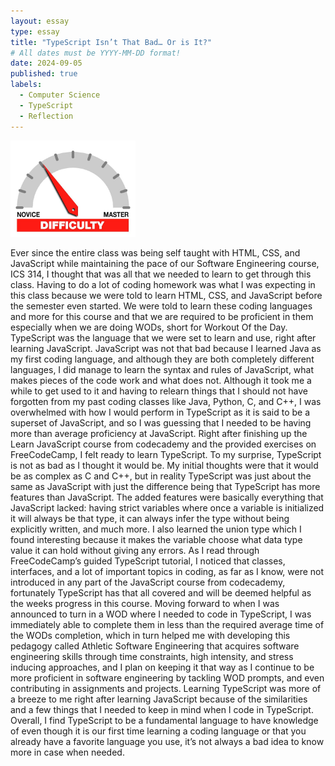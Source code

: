 ```yaml
---
layout: essay
type: essay
title: "TypeScript Isn’t That Bad… Or is It?"
# All dates must be YYYY-MM-DD format!
date: 2024-09-05
published: true
labels:
  - Computer Science
  - TypeScript
  - Reflection
---
```


<img width="200px" class="rounded float-start pe-4" src="../img/difficulty/degree_difficulty.jpg">

Ever since the entire class was being self taught with HTML, CSS, and JavaScript while maintaining the pace of our Software Engineering course, ICS 314, I thought that was all that we needed to learn to get through this class. Having to do a lot of coding homework was what I was expecting in this class because we were told to learn HTML, CSS, and JavaScript before the semester even started. We were told to learn these coding languages and more for this course and that we are required to be proficient in them especially when we are doing WODs, short for Workout Of the Day. TypeScript was the language that we were set to learn and use, right after learning JavaScript.
	JavaScript was not that bad because I learned Java as my first coding language, and although they are both completely different languages, I did manage to learn the syntax and rules of JavaScript, what makes pieces of the code work and what does not. Although it took me a while to get used to it and having to relearn things that I should not have forgotten from my past coding classes like Java, Python, C, and C++, I was overwhelmed with how I would perform in TypeScript as it is said to be a superset of JavaScript, and so I was guessing that I needed to be having  more than average proficiency at JavaScript. 
	Right after finishing up the Learn JavaScript course from codecademy and the provided exercises on FreeCodeCamp, I felt ready to learn TypeScript. To my surprise, TypeScript is not as bad as I thought it would be. My initial thoughts were that it would be as complex as C and C++, but in reality TypeScript was just about the same as JavaScript with just the difference being that TypeScript has more features than JavaScript. The added features were basically everything that JavaScript lacked: having strict variables where once a variable is initialized it will always be that type, it can always infer the type without being explicitly written, and much more. I also learned the union type which I found interesting because it makes the variable choose what data type value it can hold without giving any errors. As I read through FreeCodeCamp’s guided TypeScript tutorial, I noticed that classes, interfaces, and a lot of important topics in coding, as far as I know, were not introduced in any part of the JavaScript course from codecademy, fortunately TypeScript has that all covered and will be deemed helpful as the weeks progress in this course.
	Moving forward to when I was announced to turn in a WOD where I needed to code in TypeScript, I was immediately able to complete them in less than the required average time of the WODs completion, which in turn helped me with developing this pedagogy called Athletic Software Engineering that acquires software engineering skills through time constraints, high intensity, and stress inducing approaches, and I plan on keeping it that way as I continue to be more proficient in software engineering by tackling WOD prompts, and even contributing in assignments and projects. Learning TypeScript was more of a breeze to me right after learning JavaScript because of the similarities and a few things that I needed to keep in mind when I code in TypeScript. Overall, I find TypeScript to be a fundamental language to have knowledge of even though it is our first time learning a coding language or that you already have a favorite language you use, it’s not always a bad idea to know more in case when needed.
